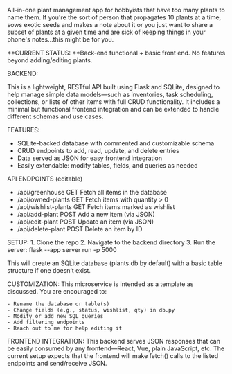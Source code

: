 All-in-one plant management app for hobbyists that have too many plants to name them. If you're the sort of person that propagates 10 plants at a time, sows exotic seeds and makes a note about it or you just want to share a subset of plants at a given time and are sick of keeping things in your phone's notes...this might be for you.

**CURRENT STATUS: **Back-end functional + basic front end. No features beyond adding/editing plants.

BACKEND:

This is a lightweight, RESTful API built using Flask and SQLite, designed to help manage simple data models—such as inventories,  task scheduling, collections, or lists of other items with full CRUD functionality. It includes a minimal but functional frontend integration and can be extended to handle different schemas and use cases.

FEATURES:
- SQLite-backed database with commented and customizable schema
- CRUD endpoints to add, read, update, and delete entries
- Data served as JSON for easy frontend integration
- Easily extendable: modify tables, fields, and queries as needed


API ENDPOINTS (editable)
- /api/greenhouse	GET	Fetch all items in the database
- /api/owned-plants	GET	Fetch items with quantity > 0
- /api/wishlist-plants	GET	Fetch items marked as wishlist
- /api/add-plant	POST	Add a new item (via JSON)
- /api/edit-plant	POST	Update an item (via JSON)
- /api/delete-plant	POST	Delete an item by ID


SETUP:
    1. Clone the repo
    2. Navigate to the backend directory
    3. Run the server: flask --app server run -p 5000

This will create an SQLite database (plants.db by default) with a basic table structure if one doesn’t exist.


CUSTOMIZATION:
This microservice is intended as a template as discussed. You are encouraged to:

    - Rename the database or table(s)
    - Change fields (e.g., status, wishlist, qty) in db.py
    - Modify or add new SQL queries
    - Add filtering endpoints
    - Reach out to me for help editing it


FRONTEND INTEGRATION:
This backend serves JSON responses that can be easily consumed by any frontend—React, Vue, plain JavaScript, etc. The current setup expects that the frontend will make fetch() calls to the listed endpoints and send/receive JSON.
